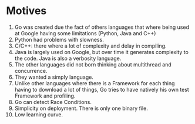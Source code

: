 # Motives

1. Go was created due the fact of others languages that where being used at Google having some limitations (Python, Java and C++)
1. Python had problems with slowness.
1. C/C++: there where a lot of complexity and delay in compiling.
1. Java is largely used on Google, but over time it generates complexity to the code. Java is also a verbosity language.
1. The other languages did not born thinking about multithread and concurrence.
1. They wanted a simply language.
1. Unlike other languages where there is a Framework for each thing having to download a lot of things, Go tries to have natively his own test Framework and profiling.
1. Go can detect Race Conditions.
1. Simplicity on deployment. There is only one binary file.
1. Low learning curve.
